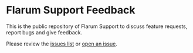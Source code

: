 # Flarum Support Feedback
This is the public repository of Flarum Support to discuss feature requests, report bugs and give feedback.

Please review the [issues list](https://github.com/v17development/flarum-support-feedback/issues) or [open an issue](https://github.com/v17development/flarum-support-feedback/issues/new).

